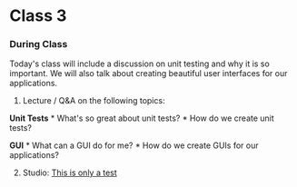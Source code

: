 # Class 3

### During Class
Today's class will include a discussion on unit testing and why it is so important. We will also talk about creating beautiful user interfaces for our applications.

1. Lecture / Q&A on the following topics:

  **Unit Tests**
	* What's so great about unit tests?
	* How do we create unit tests?

  **GUI**
	* What can a GUI do for me?
	* How do we create GUIs for our applications?

2. Studio: [This is only a test](../../materials/studios/test)
